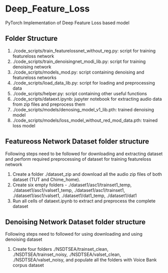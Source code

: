 # Deep_Feature_Loss
PyTorch Implementation of Deep Feature Loss based model

## Folder Structure
1) ./code_scripts/train_featurelossnet_without_reg.py: script for training featureloss network
2) ./code_scripts/train_denoisingnet_modi_lib.py: script for training denoising network
3) ./code_scripts/models_mod.py: script containing denoising and featureloss networks
4) ./code_scripts/load_data_lib.py: script for loading and preprocessing data
5) ./code_scripts/helper.py: script containing other useful functions
6) ./code_scripts/dataext.ipynb: jupyter notebook for extracting audio data from zip files and preprocess them
7) ./code_scripts/models/denosing_model_v1_lib.pth: trained denoising model
8) ./code_scripts/models/loss_model_without_red_mod_data.pth: trained loss model

## Featureoss Network Dataset folder structure

Following steps need to be followed for downloading and extracting dataset and perform required preprocessing of dataset for training featureloss network

1. Create a folder ./dataset_zip and download all the audio zip files of both dataset (TUT and Chime_home).
2. Create six empty folders - ./dataset1/asc1/trainset1_temp, ./dataset1/asc1/valset1_temp, ./dataset1/asc1/trainset1, ./dataset1/asc1/valset1, ./dataset1/dat1_temp, ./dataset1/dat1
3. Run all cells of dataext.ipynb to extract and preprocess the complete dataset

## Denoising Network Dataset folder structure

Following steps need to followed for using downloading and using denoising dataset

1. Create four folders ./NSDTSEA/trainset_clean, ./NSDTSEA/trainset_noisy, ./NSDTSEA/valset_clean, ./NSDTSEA/valset_noisy, and populate all the folders with Voice Bank corpus dataset





